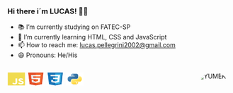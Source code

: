 ### Hi there i´m LUCAS! 👋👾

- 📚 I’m currently studying on FATEC-SP
- 🌱 I’m currently learning HTML, CSS and JavaScript
- 📫 How to reach me: lucas.pellegrini2002@gmail.com
- 😄 Pronouns: He/His

<div style="display: inline_block"><br>
  <img align="center" alt="Js" height="30" width="40" src="https://raw.githubusercontent.com/devicons/devicon/master/icons/javascript/javascript-plain.svg">
  <img align="center" alt="HTML" height="30" width="40" src="https://raw.githubusercontent.com/devicons/devicon/master/icons/html5/html5-original.svg">
  <img align="center" alt="CSS" height="30" width="40" src="https://raw.githubusercontent.com/devicons/devicon/master/icons/css3/css3-original.svg">
  <img align="center" alt="Python" height="30" width="40" src="https://raw.githubusercontent.com/devicons/devicon/master/icons/python/python-original.svg">
  <img align="right" alt="YUMEKO" height="200" style="border-radius:50px;" src="https://images.uncyc.org/pt/thumb/8/86/Yumekonormal.jpeg/250px-Yumekonormal.jpeg">
</div>

 ##
